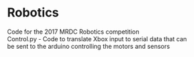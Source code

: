 # Robotics
Code for the 2017 MRDC Robotics competition  
Control.py - Code to translate Xbox input to serial data that can  
  be sent to the arduino controlling the motors and sensors
